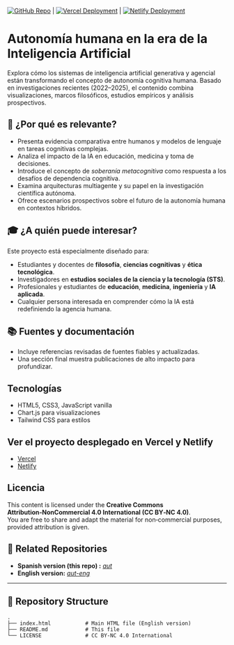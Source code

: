 [![GitHub Repo](https://img.shields.io/badge/GitHub-aut--git-black?logo=github)](https://github.com/utilizas/aut.git) | 
[![Vercel Deployment](https://img.shields.io/badge/Vercel-aut--wine.vercel.app-black?logo=vercel)](https://aut-wine.vercel.app/) | 
[![Netlify Deployment](https://img.shields.io/badge/Netlify-autai.netlify.app-00C7B7?logo=netlify)](https://autai.netlify.app/)

# Autonomía humana en la era de la Inteligencia Artificial

Explora cómo los sistemas de inteligencia artificial generativa y agencial están transformando el concepto de autonomía cognitiva humana. 
Basado en investigaciones recientes (2022–2025), el contenido combina visualizaciones, marcos filosóficos, estudios empíricos y análisis prospectivos.

## 🧠 ¿Por qué es relevante?

- Presenta evidencia comparativa entre humanos y modelos de lenguaje en tareas cognitivas complejas.
- Analiza el impacto de la IA en educación, medicina y toma de decisiones.
- Introduce el concepto de *soberanía metacognitiva* como respuesta a los desafíos de dependencia cognitiva.
- Examina arquitecturas multiagente y su papel en la investigación científica autónoma.
- Ofrece escenarios prospectivos sobre el futuro de la autonomía humana en contextos híbridos.

## 🎓 ¿A quién puede interesar?

Este proyecto está especialmente diseñado para:

- Estudiantes y docentes de **filosofía**, **ciencias cognitivas** y **ética tecnológica**.
- Investigadores en **estudios sociales de la ciencia y la tecnología (STS)**.
- Profesionales y estudiantes de **educación**, **medicina**, **ingeniería** y **IA aplicada**.
- Cualquier persona interesada en comprender cómo la IA está redefiniendo la agencia humana.

## 📚 Fuentes y documentación

- Incluye referencias revisadas de fuentes fiables y actualizadas.
- Una sección final muestra publicaciones de alto impacto para profundizar.

## Tecnologías

- HTML5, CSS3, JavaScript vanilla
- Chart.js para visualizaciones
- Tailwind CSS para estilos

## Ver el proyecto desplegado en Vercel y Netlify

- [Vercel](https://aut-wine.vercel.app/)
- [Netlify](https://autai.netlify.app/)

## Licencia

This content is licensed under the **Creative Commons Attribution‑NonCommercial 4.0 International (CC BY‑NC 4.0)**.  
You are free to share and adapt the material for non‑commercial purposes, provided attribution is given.


## 🔗 Related Repositories

- **Spanish version (this repo) :** _<a href="https://github.com/utilizas/aut" target="_blank">aut</a>_
- **English version:** _<a href="https://github.com/utilizas/aut-eng" target="_blank">aut-eng</a>_

---


## 📂 Repository Structure

```plaintext
.
├── index.html           # Main HTML file (English version)
├── README.md            # This file
└── LICENSE              # CC BY-NC 4.0 International
```
